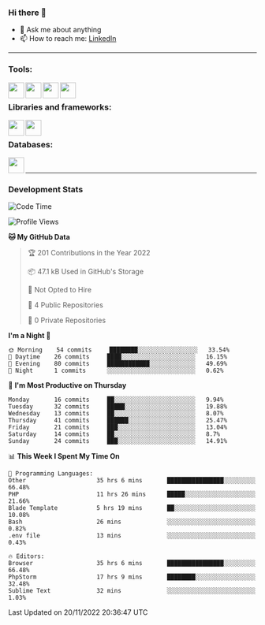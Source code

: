 ### Hi there 👋

<!-- - 🔭 I’m currently working on [huyviet] -->
- 💬 Ask me about anything
- 📫 How to reach me: [LinkedIn]
<!-- - ⚡ Fun fact: abc -->

---

### Tools:
<img align='left' height="32" width="32" src="https://cdn.jsdelivr.net/npm/simple-icons@4.8.0/icons/phpstorm.svg" />
<img align='left' height="32" width="32" src="https://cdn.jsdelivr.net/npm/simple-icons@4.8.0/icons/sublimetext.svg" />
<img align='left' height="32" width="32" src="https://cdn.jsdelivr.net/npm/simple-icons@4.8.0/icons/laragon.svg" />
<img align='left' height="32" width="32" src="https://cdn.jsdelivr.net/npm/simple-icons@4.8.0/icons/xampp.svg" />
<br>

### Libraries and frameworks:
<img align='left' height="32" width="32" src="https://cdn.jsdelivr.net/npm/simple-icons@4.8.0/icons/laravel.svg" />
<img align='left' height="32" width="32" src="https://cdn.jsdelivr.net/npm/simple-icons@4.8.0/icons/jquery.svg" />
<br>

### Databases:
<img align='left' height="32" width="32" src="https://cdn.jsdelivr.net/npm/simple-icons@4.8.0/icons/mysql.svg" />
<br>

---
### Development Stats
<!--START_SECTION:waka-->
![Code Time](http://img.shields.io/badge/Code%20Time-412%20hrs%2037%20mins-blue)

![Profile Views](http://img.shields.io/badge/Profile%20Views-0-blue)

**🐱 My GitHub Data** 

> 🏆 201 Contributions in the Year 2022
 > 
> 📦 47.1 kB Used in GitHub's Storage 
 > 
> 🚫 Not Opted to Hire
 > 
> 📜 4 Public Repositories 
 > 
> 🔑 0 Private Repositories  
 > 
**I'm a Night 🦉** 

```text
🌞 Morning    54 commits     ████████░░░░░░░░░░░░░░░░░   33.54% 
🌆 Daytime    26 commits     ████░░░░░░░░░░░░░░░░░░░░░   16.15% 
🌃 Evening    80 commits     ████████████░░░░░░░░░░░░░   49.69% 
🌙 Night      1 commits      ░░░░░░░░░░░░░░░░░░░░░░░░░   0.62%

```
📅 **I'm Most Productive on Thursday** 

```text
Monday       16 commits     ██░░░░░░░░░░░░░░░░░░░░░░░   9.94% 
Tuesday      32 commits     █████░░░░░░░░░░░░░░░░░░░░   19.88% 
Wednesday    13 commits     ██░░░░░░░░░░░░░░░░░░░░░░░   8.07% 
Thursday     41 commits     ██████░░░░░░░░░░░░░░░░░░░   25.47% 
Friday       21 commits     ███░░░░░░░░░░░░░░░░░░░░░░   13.04% 
Saturday     14 commits     ██░░░░░░░░░░░░░░░░░░░░░░░   8.7% 
Sunday       24 commits     ███░░░░░░░░░░░░░░░░░░░░░░   14.91%

```


📊 **This Week I Spent My Time On** 

```text
💬 Programming Languages: 
Other                    35 hrs 6 mins       ████████████████░░░░░░░░░   66.48% 
PHP                      11 hrs 26 mins      █████░░░░░░░░░░░░░░░░░░░░   21.66% 
Blade Template           5 hrs 19 mins       ██░░░░░░░░░░░░░░░░░░░░░░░   10.08% 
Bash                     26 mins             ░░░░░░░░░░░░░░░░░░░░░░░░░   0.82% 
.env file                13 mins             ░░░░░░░░░░░░░░░░░░░░░░░░░   0.43%

🔥 Editors: 
Browser                  35 hrs 6 mins       ████████████████░░░░░░░░░   66.48% 
PhpStorm                 17 hrs 9 mins       ████████░░░░░░░░░░░░░░░░░   32.48% 
Sublime Text             32 mins             ░░░░░░░░░░░░░░░░░░░░░░░░░   1.03%

```


 Last Updated on 20/11/2022 20:36:47 UTC
<!--END_SECTION:waka-->

[huyviet]: https://huyviet.vn/
[LinkedIn]: https://www.linkedin.com/in/huy-nguyễn-733a23246/
